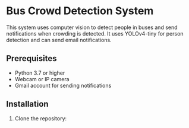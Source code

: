 # Bus Crowd Detection System

This system uses computer vision to detect people in buses and send notifications when crowding is detected. It uses YOLOv4-tiny for person detection and can send email notifications.

## Prerequisites

- Python 3.7 or higher
- Webcam or IP camera
- Gmail account for sending notifications

## Installation

1. Clone the repository: 